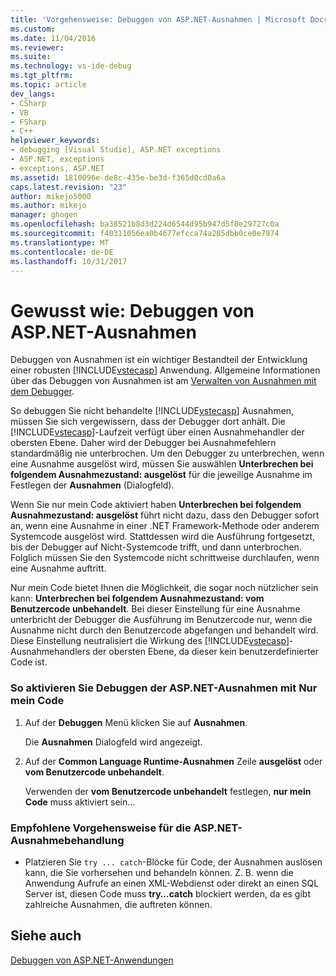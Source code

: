 ```yaml
---
title: 'Vorgehensweise: Debuggen von ASP.NET-Ausnahmen | Microsoft Docs'
ms.custom: 
ms.date: 11/04/2016
ms.reviewer: 
ms.suite: 
ms.technology: vs-ide-debug
ms.tgt_pltfrm: 
ms.topic: article
dev_langs:
- CSharp
- VB
- FSharp
- C++
helpviewer_keywords:
- debugging [Visual Studio], ASP.NET exceptions
- ASP.NET, exceptions
- exceptions, ASP.NET
ms.assetid: 1810096e-de8c-435e-be3d-f365d0cd0a6a
caps.latest.revision: "23"
author: mikejo5000
ms.author: mikejo
manager: ghogen
ms.openlocfilehash: ba38521b8d3d224d6544d95b947d5f0e29727c0a
ms.sourcegitcommit: f40311056ea0b4677efcca74a285dbb0ce0e7974
ms.translationtype: MT
ms.contentlocale: de-DE
ms.lasthandoff: 10/31/2017
---
```

# <a name="how-to-debug-aspnet-exceptions"></a>Gewusst wie: Debuggen von ASP.NET-Ausnahmen
Debuggen von Ausnahmen ist ein wichtiger Bestandteil der Entwicklung einer robusten [!INCLUDE[vstecasp](../code-quality/includes/vstecasp_md.md)] Anwendung. Allgemeine Informationen über das Debuggen von Ausnahmen ist am [Verwalten von Ausnahmen mit dem Debugger](../debugger/managing-exceptions-with-the-debugger.md).  
  
 So debuggen Sie nicht behandelte [!INCLUDE[vstecasp](../code-quality/includes/vstecasp_md.md)] Ausnahmen, müssen Sie sich vergewissern, dass der Debugger dort anhält. Die [!INCLUDE[vstecasp](../code-quality/includes/vstecasp_md.md)]-Laufzeit verfügt über einen Ausnahmehandler der obersten Ebene. Daher wird der Debugger bei Ausnahmefehlern standardmäßig nie unterbrochen. Um den Debugger zu unterbrechen, wenn eine Ausnahme ausgelöst wird, müssen Sie auswählen **Unterbrechen bei folgendem Ausnahmezustand: ausgelöst** für die jeweilige Ausnahme im Festlegen der **Ausnahmen** (Dialogfeld).  
  
 Wenn Sie nur mein Code aktiviert haben **Unterbrechen bei folgendem Ausnahmezustand: ausgelöst** führt nicht dazu, dass den Debugger sofort an, wenn eine Ausnahme in einer .NET Framework-Methode oder anderem Systemcode ausgelöst wird. Stattdessen wird die Ausführung fortgesetzt, bis der Debugger auf Nicht-Systemcode trifft, und dann unterbrochen. Folglich müssen Sie den Systemcode nicht schrittweise durchlaufen, wenn eine Ausnahme auftritt.  
  
 Nur mein Code bietet Ihnen die Möglichkeit, die sogar noch nützlicher sein kann: **Unterbrechen bei folgendem Ausnahmezustand: vom Benutzercode unbehandelt**. Bei dieser Einstellung für eine Ausnahme unterbricht der Debugger die Ausführung im Benutzercode nur, wenn die Ausnahme nicht durch den Benutzercode abgefangen und behandelt wird. Diese Einstellung neutralisiert die Wirkung des [!INCLUDE[vstecasp](../code-quality/includes/vstecasp_md.md)]-Ausnahmehandlers der obersten Ebene, da dieser kein benutzerdefinierter Code ist.  
  
### <a name="to-enable-debugging-of-aspnet-exceptions-with-just-my-code"></a>So aktivieren Sie Debuggen der ASP.NET-Ausnahmen mit Nur mein Code  
  
1.  Auf der **Debuggen** Menü klicken Sie auf **Ausnahmen**.  
  
     Die **Ausnahmen** Dialogfeld wird angezeigt.  
  
2.  Auf der **Common Language Runtime-Ausnahmen** Zeile **ausgelöst** oder **vom Benutzercode unbehandelt**.  
  
     Verwenden der **vom Benutzercode unbehandelt** festlegen, **nur mein Code** muss aktiviert sein...  
  
### <a name="to-use-best-practices-for-aspnet-exception-handling"></a>Empfohlene Vorgehensweise für die ASP.NET-Ausnahmebehandlung  
  
-   Platzieren Sie `try ... catch`-Blöcke für Code, der Ausnahmen auslösen kann, die Sie vorhersehen und behandeln können. Z. B. wenn die Anwendung Aufrufe an einen XML-Webdienst oder direkt an einen SQL Server ist, diesen Code muss **try…catch** blockiert werden, da es gibt zahlreiche Ausnahmen, die auftreten können.

## <a name="see-also"></a>Siehe auch
[Debuggen von ASP.NET-Anwendungen](../debugger/how-to-enable-debugging-for-aspnet-applications.md)